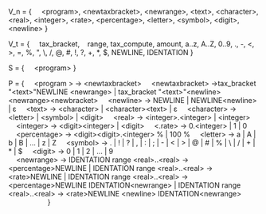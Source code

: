 V_n = {
&nbsp;&nbsp;&nbsp;&nbsp;\<program\>, \<newtaxbracket\>, \<newrange\>, \<text\>, \<character\>, \<real\>, \<integer\>, \<rate\>, \<percentage\>, \<letter\>, \<symbol\>, \<digit\>, \<newline\>
}

V_t = {
&nbsp;&nbsp;&nbsp;&nbsp;tax_bracket,&nbsp;&nbsp;&nbsp;&nbsp;range, tax_compute, amount, a..z, A..Z, 0..9, ., -, \<, \>, =, %, ", \\, /, @, #, !, ?, +, \*, $, NEWLINE, IDENTATION
}

S = {
&nbsp;&nbsp;&nbsp;&nbsp;\<program\>
}

P = {
&nbsp;&nbsp;&nbsp;&nbsp;\<program \> -> \<newtaxbracket\>
&nbsp;&nbsp;&nbsp;&nbsp;\<newtaxbracket\> ->tax_bracket "\<text\>"NEWLINE \<newrange\> | tax_bracket  "\<text\>"\<newline\> \<newrange\>\<newbracket\>
&nbsp;&nbsp;&nbsp;&nbsp;\<newline\> -> NEWLINE | NEWLINE\<newline\> | ε
&nbsp;&nbsp;&nbsp;&nbsp;\<text\> -> \<character\> | \<character\>\<text\> | ε
&nbsp;&nbsp;&nbsp;&nbsp;\<character\> -> \<letter\> | \<symbol\> | \<digit\>
&nbsp;&nbsp;&nbsp;&nbsp;\<real\> -> \<integer\>.\<integer\> | \<integer\>
&nbsp;&nbsp;&nbsp;&nbsp;\<integer\> -> \<digit\>\<integer\> | \<digit\> 
&nbsp;&nbsp;&nbsp;&nbsp;\<.rate\> -> 0.\<integer\> | 1 | 0
&nbsp;&nbsp;&nbsp;&nbsp;\<percentage\> -> \<digit\>\<digit\>.\<integer\> % | 100 %
&nbsp;&nbsp;&nbsp;&nbsp;\<letter\> -> a | A | b | B | ... | z | Z
&nbsp;&nbsp;&nbsp;&nbsp;\<symbol\> -> . | ! | ? | , | : | ; | - | \< | \> | @ | # | % | \\ | / | + | \* | $
&nbsp;&nbsp;&nbsp;&nbsp;\<digit\> ->  0 | 1 | 2 | ... | 9  
&nbsp;&nbsp;&nbsp;&nbsp;\<newrange\> -> IDENTATION range \<real\>..\<real\>  -> \<percentage\>NEWLINE | IDENTATION range \<real\>..\<real\>  -> \<rate\>NEWLINE | IDENTATION range \<real\>..\<real\>  -> \<percentage\>NEWLINE IDENTATION\<newrange\> | IDENTATION range \<real\>..\<real\>  -> \<rate\>NEWLINE \<newline\> IDENTATION\<newrange\>
&nbsp;&nbsp;&nbsp;&nbsp;
&nbsp;&nbsp;&nbsp;&nbsp;
&nbsp;&nbsp;&nbsp;&nbsp;
&nbsp;&nbsp;&nbsp;&nbsp;
&nbsp;&nbsp;&nbsp;&nbsp;
}